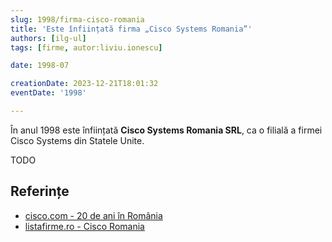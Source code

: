 ```yaml
---
slug: 1998/firma-cisco-romania
title: 'Este înființată firma „Cisco Systems Romania”'
authors: [ilg-ul]
tags: [firme, autor:liviu.ionescu]

date: 1998-07

creationDate: 2023-12-21T18:01:32
eventDate: '1998'

---
```


În anul 1998 este înființată **Cisco Systems Romania SRL**,
ca o filială a firmei Cisco Systems din Statele Unite.

<!-- truncate -->

TODO

## Referințe

- [cisco.com - 20 de ani în România](https://gblogs.cisco.com/ro/20-de-ani-de-cisco-in-romania-20-de-ani-alaturi-de-o-comunitate-extraordinara/)
- [listafirme.ro - Cisco Romania](https://www.listafirme.ro/cisco-systems-romania-srl-10656208/)
